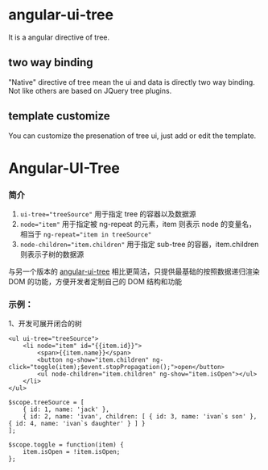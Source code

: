 # angular-ui-tree
It is a angular directive of tree.

## two way binding
"Native" directive of tree mean the ui and data is directly two way binding. Not like others are based on JQuery tree plugins.

## template customize
You can customize the presenation of tree ui, just add or edit the template.



# Angular-UI-Tree

### 简介

1. `ui-tree="treeSource"` 
	用于指定 tree 的容器以及数据源
2. `node="item"` 
	用于指定被 ng-repeat 的元素，item 则表示 node 的变量名，相当于 `ng-repeat="item in treeSource"`
3. `node-children="item.children"` 
	用于指定 sub-tree 的容器，item.children 则表示子树的数据源

与另一个版本的 [angular-ui-tree](https://github.com/angular-ui-tree/angular-ui-tree) 相比更简洁，只提供最基础的按照数据递归渲染 DOM 的功能，方便开发者定制自己的 DOM 结构和功能

### 示例：

1、开发可展开闭合的树

```
<ul ui-tree="treeSource">
    <li node="item" id="{{item.id}}">
        <span>{{item.name}}</span>
        <button ng-show="item.children" ng-click="toggle(item);$event.stopPropagation();">open</button>
        <ul node-children="item.children" ng-show="item.isOpen"></ul>
    </li>
</ul>
```

```
$scope.treeSource = [
    { id: 1, name: 'jack' },
    { id: 2, name: 'ivan', children: [ { id: 3, name: 'ivan`s son' }, { id: 4, name: 'ivan`s daughter' } ] }
];

$scope.toggle = function(item) {
    item.isOpen = !item.isOpen;
};
```
